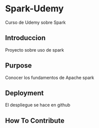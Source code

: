 # Spark-Udemy
Curso de Udemy sobre Spark 

## Introduccion
Proyecto sobre uso de spark 
## Purpose
Conocer los fundamentos de Apache spark
## Deployment
El despliegue se hace en github
## How To Contribute
